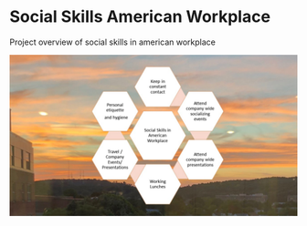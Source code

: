 # Social Skills American Workplace

Project overview of social skills in american workplace

![image](SocialSkillsAmericanWorkplace.jpg)
